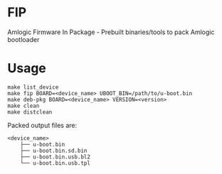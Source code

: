 # FIP
Amlogic Firmware In Package - Prebuilt binaries/tools to pack Amlogic bootloader

# Usage

    make list_device
    make fip BOARD=<device_name> UBOOT_BIN=/path/to/u-boot.bin
    make deb-pkg BOARD=<device_name> VERSION=<version>
    make clean
    make distclean

Packed output files are:

    <device_name>
        ├── u-boot.bin
        ├── u-boot.bin.sd.bin
        ├── u-boot.bin.usb.bl2
        └── u-boot.bin.usb.tpl
